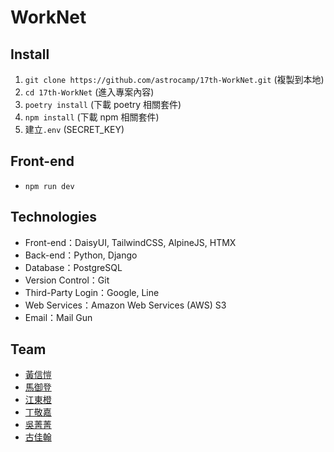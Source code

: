 # WorkNet

## Install

1. `git clone https://github.com/astrocamp/17th-WorkNet.git` (複製到本地)
2. `cd 17th-WorkNet` (進入專案內容)
3. `poetry install` (下載 poetry 相關套件)
4. `npm install` (下載 npm 相關套件)
5. 建立`.env` (SECRET_KEY)

## Front-end

- `npm run dev`

## Technologies

- Front-end：DaisyUI, TailwindCSS, AlpineJS, HTMX
- Back-end：Python, Django
- Database：PostgreSQL
- Version Control：Git
- Third-Party Login：Google, Line
- Web Services：Amazon Web Services (AWS) S3
- Email：Mail Gun

## Team

- [黃信愷](https://github.com/KK-Huang86)
- [馬御登](https://github.com/RDNNNNN)
- [江東橙](https://github.com/DongOrange)
- [丁敬嘉](https://github.com/Ellen9543)
- [吳菁菁](https://github.com/kait-wu)
- [古佳翰](https://github.com/Gujiahan)
